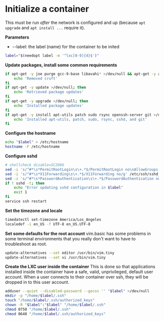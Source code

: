 # Initialize a container

This must be run *after* the network is configured and up (because `apt upgrade` and `apt install ...` require it).

**Parameters**
* --label: the label (name) for the container to be inited
```bash
label="$(needopt label -m '^lxc[0-9]{4}$')"
```

**Update packages, install some common requirements**
```bash
if apt-get -y joe purge gcc-9-base libavahi* >/dev/null && apt-get -y autoremove; then
    echo 'Removed cruft'
fi
if apt-get -y update >/dev/null; then
    echo 'Retrieved package updates'
fi
if apt-get -y upgrade >/dev/null; then
    echo 'Installed package updates'
fi
if apt-get -y install apt-utils patch sudo rsync openssh-server git >/dev/null; then
    echo 'Installed apt-utils, patch, sudo, rsync, sshd, and git'
fi
```

**Configure the hostname**
```bash
echo "$label" > /etc/hostname
hostname -F /etc/hostname
```

**Configure sshd**
```bash
# shellcheck disable=SC2086
sed -i 's/^#*\s*PermitRootLogin\s\+.*$/PermitRootLogin no\nAllowGroups '$label'/g' /etc/ssh/sshd_config
sed -i 's/^#*\s*X11Forwarding\s\+.*$/X11Forwarding no/g' /etc/ssh/sshd_config
sed -i 's/^#*\s*PasswordAuthentication\s\+.*$/PasswordAuthentication no/g' /etc/ssh/sshd_config
if ! sshd -t; then
    echo "Error updating sshd configuration in $label"
    exit 1
fi
service ssh restart
```

**Set the timezone and locale**
```bash
timedatectl set-timezone America/Los_Angeles
localedef -i en_US -f UTF-8 en_US.UTF-8
```

**Set some defaults for the root account**
vim.basic has some problems in some terminal environments that you really don't want to have to troubleshoot as root.
```bash
update-alternatives --set editor /usr/bin/vim.tiny
update-alternatives --set vi /usr/bin/vim.tiny
```

**Create the LXC user inside the container**
This is done so that applications installed inside the container have a safe, valid, unprivileged, default user account. When a user connects to their container over ssh, they will be dropped in to this user account.
```bash
adduser --quiet --disabled-password --gecos '' "$label" >/dev/null
mkdir -p "/home/$label/.ssh"
touch "/home/$label/.ssh/authorized_keys"
chown -R "$label":"$label" "/home/$label/.ssh"
chmod 0750 "/home/$label/.ssh"
chmod 0640 "/home/$label/.ssh/authorized_keys"
```
